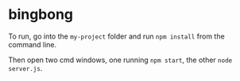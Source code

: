 # bingbong

To run, go into the `my-project` folder and run `npm install` from the command line.

Then open two cmd windows, one running `npm start`, the other `node server.js`.